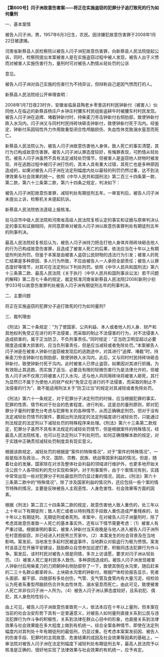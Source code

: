 **【第600号】闫子洲故意伤害案——将正在实施盗窃的犯罪分子追打致死的行为如何量刑**

一、基本案情

被告人闫子洲，男，1957年6月3日生，农民。因涉嫌犯故意伤害罪于2008年1月22日被逮捕。

河南省新蔡县人民检察院以被告人闫子洲犯故意伤害罪，向新蔡县人民法院提起公诉，同时，检察院提出本案被害人是在实施盗窃过程中被人发现，被告人出于义愤而对被害人实施伤害行为，量刑时可对被告人酌情从轻处罚的公诉

意见。

被告人闫子洲对自己实施的伤害行为不持异议，但辩称自己是因气愤而打的人。

新蔡县人民法院经公开审理查明：

2008年1月7日夜23时许，安徽省临泉县陶老乡枣里店村村民钟新付（被害人）伙同他人在临近的新蔡县杨庄户乡钟庄村腰东村民组偷盗耕牛时被腰东村村民发现。被告人闫子洲在追撵、堵截钟新付时，持柴麦刀夯击钟新付右侧肋部，致使钟新付跌入水沟内。闫子洲又与同村村民持砖块砸击钟新付，致使钟新付死于沟内。经鉴定，钟新付系因钝性外力作用致重型闭合性颅脑损伤、失血性休克致溺水窒息而死亡。

新蔡县人民法院认为，被告人闫子洲故意伤害他人身体，致人死亡的事实清楚，其行为已构成故意伤害罪。被告人闫子洲认罪态度较好，有悔罪表现，可酌情从轻处罚。被告人闫子洲虽然不具有法定减轻处罚情节，但被害人是盗窃他人财物时被发现、并在逃跑过程中被闫子洲打伤的，其本人具有重大过错，其死亡也是多种原因造成的，如果对被告人闫子洲在法定刑幅度内处以最轻的刑罚仍然过重，达不到法律效果与社会效果的统一。依照《中华人民共和国刑法》第二百三十四条第一款、第二款，第六十三条第二款，第六十四条之规定，判决如下：

被告人闫子洲犯故意伤害罪，减轻判处有期徒刑五年。一审宣判后，被告人闫子洲未提出上诉，检察机关未提起抗诉。

新蔡县人民法院依法逐级上报核准。

驻马店市中级人民法院和河南省高级人民法院复核认定的事实和证据与原审判决认定的事实和证据相同，并同意原审对被告人闫子洲以故意伤害罪判处有期徒刑五年的刑事判决。

最高人民法院经复核后认为，被告人闫子洲持刀把击打他人身体并用砖块砸击他人的行为已构成故意伤害罪，且造成了被害人死亡的后果，依法应当在十年以上有期徒刑判处刑罚。但鉴于本案是由被害人盗窃公民财物的违法行为引发；被害人的死亡结果是多种原因、多人行为所致，不应由被告人一人承担全部责任；被告人认罪态度好等情节，对其可在法定刑以下判处刑罚。依照《中华人民共和国刑法》第六十三条第二款、最高人民法院《关于执行（中华人民共和国刑事诉讼法）若干问题的解释》第二百七十条的规定，裁定核准河南省新蔡县人民法院\[2008\]新刑少初字033号以故意伤害罪判处被告人闫子洲有期徒刑五年的刑事判决。

二、主要问题

将正在实施盗窃的犯罪分子追打致死的行为如何量刑?

三、裁判理由

《刑法》第二十条规定：“为了使国家、公共利益、本人或者他人的人身、财产和其他权利免受正在进行的不法侵害，而采取的制止不法侵害的行为，对不法侵害人造成损害的，属于正当防卫，不负刑事责任。”同时规定：“正当防卫明显超过必要限度造成重大损害的，应当负刑事责任，但是应当减轻或者免除处罚。”本案被告人闫子洲是在被害人钟新付盗窃被发现后的逃跑途中，对其进行“追撵、堵截”时，持柴麦刀夯击钟新付右侧肋部，致使钟跌入水沟内，此后，又与同村村民持砖块砸击钟新付，致使钟新付死于沟内。此时被害人已停止盗窃，如果因对其进行抓捕，为有效阻止其逃跑，而实施了适当、必要且有限的轻微伤害行为是法律允许的，但被告人闫子洲不仅用刀将被害人打入水沟，还与他人共同用砖块将被害人砸死，其行为显然已不属于为使他人的财产权利“免受正在进行的不法侵害，而采取的制止不法侵害的行为”，故不能适用刑法关于“防卫过当”的规定对其减轻或者免除处罚。

《刑法》第六十一条规定，对于犯罪分子决定刑罚的时候，应当根据犯罪的事实、犯罪的性质、情节和对于社会的危害程度，进行判处。这是总的量刑原则，即对犯罪分子量刑时要充分考虑与犯罪有关的各种情节，从而正确确定刑罚。但对于没有法定减轻处罚情节的案件，要超出刑法规定的法定刑幅度进行减轻处罚，只能通过刑法规定的法定刑以下减轻处罚的特殊程序来处理。《刑法》第六十三条第二款规定，犯罪分子虽然不具有本法规定的减轻处罚情节，但是根据案件的特殊情况，经最高人民法院核准，也可以在法定刑以下判处刑罚。如何正确理解本款的规定，对于实践中正确贯彻减轻处罚制度具有现实意义。

根据该款规定，减轻处罚的根据是“案件的特殊情况”，对于“案件的特殊情况”，一般是指涉及政治，、外交、国防、宗教、民族、统战等国家利益的情况。但是，随着社会的发展，国家除在对涉及整体社会利益的领域进行维护外，也更多地开始关注公民个人各项权利的充分实现和保护。对于刑事案件，由于个案情况有别，实践中常常出现一些对犯罪分子判处最低刑罚仍显过重的情况，因此，《刑法》第六十三条第二款中的“特殊情况”，除了涉及国家利益的情况外，还应包括一些个案的情节特殊的情况，主要是反映被告人主观恶性、人身危害性、社会效果等方面的因素。

根据《刑法》第二百三十四条第二款的规定，故意伤害他人致人重伤的，处三年以上十年以下有期徒刑；致人死亡或者以特别残忍手段致人重伤造成严重残疾的，处十年以上有期徒刑、无期徒刑或者死刑。本案中，在对被告人闫子洲量刑时，除了考虑其故意伤害致一人死亡的基本事实外，还有以下情节需要考虑：（1）被害人有严重过错。根据查明的事实，被害人钟新付当天夜晚是与他人进入被告人闫子洲所在村意图偷窃，并已经进入村民熊兰芳家中。（2）本案发生的社会背景及在当地影响。案发前，当地发生多起村民被盗事件，当地群众对偷盗行为极为愤恨。案发时该县正在开展平安建设，鼓励群众自觉参加巡逻打更，积极同违法犯罪行为作斗争。案发后，该村村民对被告人很是同情，多次上访请愿，要求对闫子洲从轻处罚。（3）被害人死亡是村民多人致伤、多种原因造成的。被告人闫子洲发现被害人钟新付后用柴麦刀的刀把朝钟右侧肋部夯了一下，致使其倒在水沟里，随后赶来的二三十名群众都拿砖头、土块砸水沟里的钟新付。根据尸体检验报告显示，死者头面部、躯干部、四肢部有多处创伤，气管、支气管及食管内有大量污泥，经检验认为死者系重型颅脑损伤合并失血性休克、溺水窒息而死亡。由此可见，致使被害人死亡并非仅闫子洲一人所为。（4）被告人闫子洲认罪态度较好，且系初犯、偶犯，其人身危险性较小。

由上可见，被告人闫子洲故意伤害致死一人，依法本应在十年以上量刑，但本案在当前的社会治安形势下具有一定普遍意义，对被告人如何量刑直接关系到公民与违法犯罪行为作斗争的积极性，关系到法律在群众心目中的形象，也直接关系到法律效果与社会效果能在多大程度上做到有机统一。综合全案各种情节，即使在法定刑幅度内对其判处十年有期徒刑的最低刑，仍显过重。在考虑本案案发前因、被告人的伤害手段、犯罪时的主观故意、危害结果的成因及社会效果等因素的基础上，一审法院对被告人闫子洲在法定刑幅度下减轻判处有期徒刑五年，最高人民法院予以核准是正确的，很好地实现了法律效果与社会效果的有机统一，应予肯定。